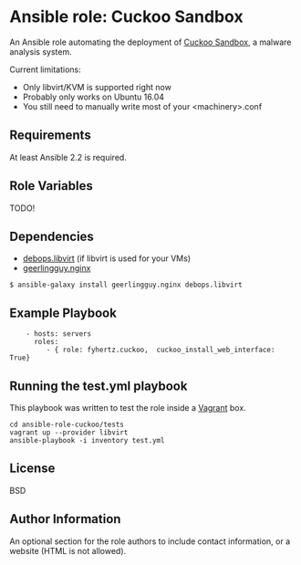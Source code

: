 Ansible role: Cuckoo Sandbox
============================

An Ansible role automating the deployment of [Cuckoo Sandbox](https://cuckoosandbox.org/), a malware analysis system.

Current limitations:

- Only libvirt/KVM is supported right now
- Probably only works on Ubuntu 16.04
- You still need to manually write most of your \<machinery\>.conf


Requirements
------------

At least Ansible 2.2 is required.


Role Variables
--------------

TODO!

Dependencies
------------

- [debops.libvirt](https://github.com/debops/ansible-libvirt) (if libvirt is used for your VMs)
- [geerlingguy.nginx](https://github.com/geerlingguy/ansible-role-nginx)

```
$ ansible-galaxy install geerlingguy.nginx debops.libvirt
```

Example Playbook
----------------

```
    - hosts: servers
      roles:
         - { role: fyhertz.cuckoo,  cuckoo_install_web_interface: True}
```

Running the test.yml playbook
-----------------------------

This playbook was written to test the role inside a [Vagrant](https://www.vagrantup.com/) box.

```
cd ansible-role-cuckoo/tests
vagrant up --provider libvirt
ansible-playbook -i inventory test.yml
```

License
-------

BSD

Author Information
------------------

An optional section for the role authors to include contact information, or a website (HTML is not allowed).
